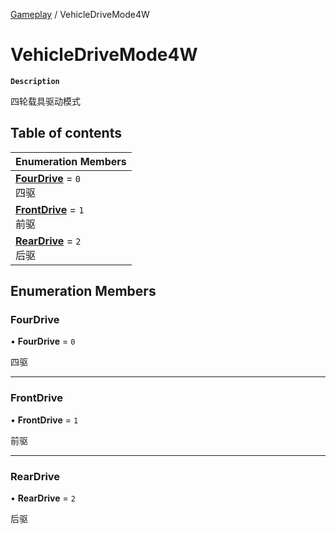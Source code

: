 [Gameplay](../modules/Gameplay.Gameplay.md) / VehicleDriveMode4W

# VehicleDriveMode4W <Badge type="tip" text="Enumeration" />

**`Description`**

四轮载具驱动模式

## Table of contents

| Enumeration Members                                                                  |
| :----------------------------------------------------------------------------------- |
| **[FourDrive](Gameplay.Gameplay.VehicleDriveMode4W.md#fourdrive)** = `0` <br> 四驱   |
| **[FrontDrive](Gameplay.Gameplay.VehicleDriveMode4W.md#frontdrive)** = `1` <br> 前驱 |
| **[RearDrive](Gameplay.Gameplay.VehicleDriveMode4W.md#reardrive)** = `2` <br> 后驱   |

## Enumeration Members

### FourDrive

• **FourDrive** = `0`

四驱

---

### FrontDrive

• **FrontDrive** = `1`

前驱

---

### RearDrive

• **RearDrive** = `2`

后驱
